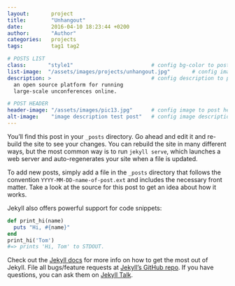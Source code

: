 ```yaml
---
layout:       project
title:        "Unhangout"
date:         2016-04-10 18:23:44 +0200
author:       "Author"
categories:   projects
tags:         tag1 tag2

# POSTS LIST
class:       "style1"                         # config bg-color to post list card (1..6)
list-image:  "/assets/images/projects/unhangout.jpg"       # config image to post list card (1..6)
description: >                                # config description to post list card
  an open source platform for running
  large-scale unconferences online.

# POST HEADER
header-image: "/assets/images/pic13.jpg"      # config image to post header
alt-image:    "image description test post"   # config image description to alt att.
---
```

You’ll find this post in your `_posts` directory. Go ahead and edit it and re-build the site to see your changes. You can rebuild the site in many different ways, but the most common way is to run `jekyll serve`, which launches a web server and auto-regenerates your site when a file is updated.

To add new posts, simply add a file in the `_posts` directory that follows the convention `YYYY-MM-DD-name-of-post.ext` and includes the necessary front matter. Take a look at the source for this post to get an idea about how it works.

Jekyll also offers powerful support for code snippets:

``` ruby
def print_hi(name)
  puts "Hi, #{name}"
end
print_hi('Tom')
#=> prints 'Hi, Tom' to STDOUT.
```

Check out the [Jekyll docs][jekyll-docs] for more info on how to get the most out of Jekyll. File all bugs/feature requests at [Jekyll’s GitHub repo][jekyll-gh]. If you have questions, you can ask them on [Jekyll Talk][jekyll-talk].

[jekyll-docs]: http://jekyllrb.com/docs/home
[jekyll-gh]:   https://github.com/jekyll/jekyll
[jekyll-talk]: https://talk.jekyllrb.com/
